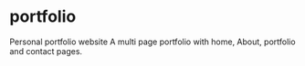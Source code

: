 # portfolio
Personal portfolio website
A multi page portfolio with home, About, portfolio and contact pages.
